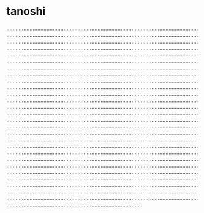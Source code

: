 # tanoshi
............................................................................................................................................................................................................................................................................................................................................................................................................................................................................................................................................................................................................................................................................................................................................................................................................................................................................................................................................................................................................................................................................................................................................................................................................................................................................................................................................................................................................................................................................................................................................................................................................................................................................................................................................................................................................................................................................................................................................................................................................................................................................................................................................................................................................................................................................................................................................................................................................................................................................................................................................................................................................................................................................................................................................................................................................................................................................................................................................................................................................................................................................................................................................................................................................................................................................................................................................................................................................................................................................................................................................................................